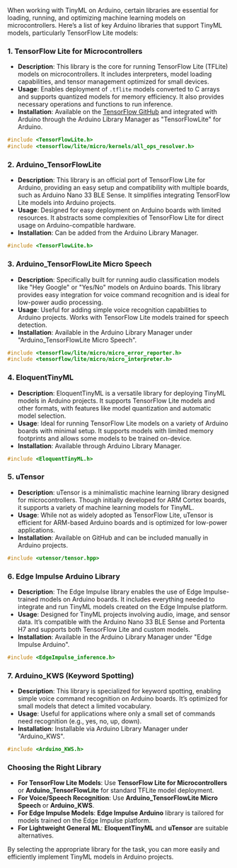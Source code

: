 When working with TinyML on Arduino, certain libraries are essential for loading, running, and optimizing machine learning models on microcontrollers. Here’s a list of key Arduino libraries that support TinyML models, particularly TensorFlow Lite models:

### 1. **TensorFlow Lite for Microcontrollers**
   - **Description**: This library is the core for running TensorFlow Lite (TFLite) models on microcontrollers. It includes interpreters, model loading capabilities, and tensor management optimized for small devices.
   - **Usage**: Enables deployment of `.tflite` models converted to C arrays and supports quantized models for memory efficiency. It also provides necessary operations and functions to run inference.
   - **Installation**: Available on the [TensorFlow GitHub](https://github.com/tensorflow/tflite-micro) and integrated with Arduino through the Arduino Library Manager as "TensorFlowLite" for Arduino.
   
   ```cpp
   #include <TensorFlowLite.h>
   #include <tensorflow/lite/micro/kernels/all_ops_resolver.h>
   ```

### 2. **Arduino_TensorFlowLite**
   - **Description**: This library is an official port of TensorFlow Lite for Arduino, providing an easy setup and compatibility with multiple boards, such as Arduino Nano 33 BLE Sense. It simplifies integrating TensorFlow Lite models into Arduino projects.
   - **Usage**: Designed for easy deployment on Arduino boards with limited resources. It abstracts some complexities of TensorFlow Lite for direct usage on Arduino-compatible hardware.
   - **Installation**: Can be added from the Arduino Library Manager.

   ```cpp
   #include <TensorFlowLite.h>
   ```

### 3. **Arduino_TensorFlowLite Micro Speech**
   - **Description**: Specifically built for running audio classification models like "Hey Google" or "Yes/No" models on Arduino boards. This library provides easy integration for voice command recognition and is ideal for low-power audio processing.
   - **Usage**: Useful for adding simple voice recognition capabilities to Arduino projects. Works with TensorFlow Lite models trained for speech detection.
   - **Installation**: Available in the Arduino Library Manager under "Arduino_TensorFlowLite Micro Speech".

   ```cpp
   #include <tensorflow/lite/micro/micro_error_reporter.h>
   #include <tensorflow/lite/micro/micro_interpreter.h>
   ```

### 4. **EloquentTinyML**
   - **Description**: EloquentTinyML is a versatile library for deploying TinyML models in Arduino projects. It supports TensorFlow Lite models and other formats, with features like model quantization and automatic model selection.
   - **Usage**: Ideal for running TensorFlow Lite models on a variety of Arduino boards with minimal setup. It supports models with limited memory footprints and allows some models to be trained on-device.
   - **Installation**: Available through Arduino Library Manager.

   ```cpp
   #include <EloquentTinyML.h>
   ```

### 5. **uTensor**
   - **Description**: uTensor is a minimalistic machine learning library designed for microcontrollers. Though initially developed for ARM Cortex boards, it supports a variety of machine learning models for TinyML.
   - **Usage**: While not as widely adopted as TensorFlow Lite, uTensor is efficient for ARM-based Arduino boards and is optimized for low-power applications.
   - **Installation**: Available on GitHub and can be included manually in Arduino projects.

   ```cpp
   #include <utensor/tensor.hpp>
   ```

### 6. **Edge Impulse Arduino Library**
   - **Description**: The Edge Impulse library enables the use of Edge Impulse-trained models on Arduino boards. It includes everything needed to integrate and run TinyML models created on the Edge Impulse platform.
   - **Usage**: Designed for TinyML projects involving audio, image, and sensor data. It’s compatible with the Arduino Nano 33 BLE Sense and Portenta H7 and supports both TensorFlow Lite and custom models.
   - **Installation**: Available in the Arduino Library Manager under "Edge Impulse Arduino".

   ```cpp
   #include <EdgeImpulse_inference.h>
   ```

### 7. **Arduino_KWS (Keyword Spotting)**
   - **Description**: This library is specialized for keyword spotting, enabling simple voice command recognition on Arduino boards. It’s optimized for small models that detect a limited vocabulary.
   - **Usage**: Useful for applications where only a small set of commands need recognition (e.g., yes, no, up, down).
   - **Installation**: Installable via Arduino Library Manager under "Arduino_KWS".

   ```cpp
   #include <Arduino_KWS.h>
   ```

### Choosing the Right Library

- **For TensorFlow Lite Models**: Use **TensorFlow Lite for Microcontrollers** or **Arduino_TensorFlowLite** for standard TFLite model deployment.
- **For Voice/Speech Recognition**: Use **Arduino_TensorFlowLite Micro Speech** or **Arduino_KWS**.
- **For Edge Impulse Models**: **Edge Impulse Arduino** library is tailored for models trained on the Edge Impulse platform.
- **For Lightweight General ML**: **EloquentTinyML** and **uTensor** are suitable alternatives.

By selecting the appropriate library for the task, you can more easily and efficiently implement TinyML models in Arduino projects.